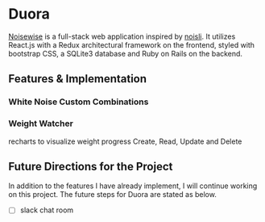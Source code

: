 # Duora

[heroku]: https://duora.herokuapp.com/ 
[noisliweb]: https://www.noisli.com/
[Noisewise][heroku] is a full-stack web application inspired by [noisli][noisliweb]. It utilizes React.js with a Redux architectural framework on the frontend, styled with bootstrap CSS, a SQLite3 database and Ruby on Rails on the backend.

## Features & Implementation

### White Noise Custom Combinations

### Weight Watcher
recharts to visualize weight progress
Create, Read, Update and Delete

## Future Directions for the Project

In addition to the features I have already implement, I will continue working on this project. The future steps for Duora are stated as below.

- [ ] slack chat room


